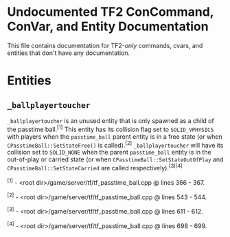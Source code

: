 # Undocumented TF2 ConCommand, ConVar, and Entity Documentation

This file contains documentation for TF2-*only* commands, cvars, and entities that don't have any documentation. 

# Entities

## `_ballplayertoucher`

`_ballplayertoucher` is an unused entity that is only spawned as a child of the passtime ball.<sup>[1]</sup> This entity has its collision flag set to `SOLID_VPHYSICS` with players when the `passtime_ball` parent entity is in a free state (or when `CPasstimeBall::SetStateFree()` is called).<sup>[2]</sup> `_ballplayertoucher` will have its collision set to `SOLID_NONE` when the parent `passtime_ball` entity is in the out-of-play or carried state (or when `CPasstimeBall::SetStateOutOfPlay` and `CPasstimeBall::SetStateCarried` are called respectively).<sup>[3][4]</sup>

<sup>[1]</sup> - \<root dir\>/game/server/tf/tf_passtime_ball.cpp @ lines 366 - 367.

<sup>[2]</sup> - \<root dir\>/game/server/tf/tf_passtime_ball.cpp @ lines 543 - 544.

<sup>[3]</sup> - \<root dir\>/game/server/tf/tf_passtime_ball.cpp @ lines 611 - 612.

<sup>[4]</sup> - \<root dir\>/game/server/tf/tf_passtime_ball.cpp @ lines 698 - 699.